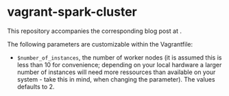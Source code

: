 # vagrant-spark-cluster

This repository accompanies the corresponding blog post at <???>.

The following parameters are customizable within the Vagrantfile:
* `$number_of_instances`, the number of worker nodes (it is assumed this is less than 10 for convenience; depending on your local hardware a larger number of instances will need more ressources than available on your system - take this in mind, when changing the parameter). The values defaults to 2.
